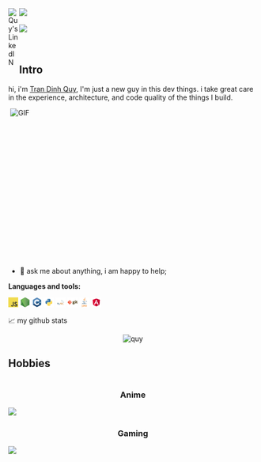 <img src="https://c.tenor.com/DSG9ZID25nsAAAAC/hello-there-general-kenobi.gif" >



<a href="https://www.linkedin.com/in/quy-tran-dinh-23604b216/">
  <img align="left" alt="Quy's LinkedIN" width="22px" src="https://brandlogos.net/wp-content/uploads/2016/06/linkedin-logo-512x512.png" />
</a>

![](https://visitor-badge.glitch.me/badge?page_id=quy1099ht.quy1099ht)

<br />

## Intro 

  hi, i'm [Tran Dinh Quy](https://quyportfolio.herokuapp.com/), I'm just a new guy in this dev things. i take great care in the experience, architecture, and code quality of the things I build.



  <img align="right" alt="GIF" src="https://github.com/abhisheknaiidu/abhisheknaiidu/blob/master/code.gif?raw=true" width="500" height="320" />


- 💬 ask me about anything, i am happy to help;

**Languages and tools:**  

<code><img height="20" src="https://raw.githubusercontent.com/github/explore/80688e429a7d4ef2fca1e82350fe8e3517d3494d/topics/javascript/javascript.png"></code>
<code><img height="20" src="https://raw.githubusercontent.com/github/explore/80688e429a7d4ef2fca1e82350fe8e3517d3494d/topics/nodejs/nodejs.png"></code>
<code><img height="20" src="https://raw.githubusercontent.com/github/explore/80688e429a7d4ef2fca1e82350fe8e3517d3494d/topics/cpp/cpp.png"></code>
<code><img height="20" src="https://raw.githubusercontent.com/github/explore/80688e429a7d4ef2fca1e82350fe8e3517d3494d/topics/python/python.png"></code>
<code><img height="20" src="https://raw.githubusercontent.com/github/explore/80688e429a7d4ef2fca1e82350fe8e3517d3494d/topics/mysql/mysql.png"></code>
<code><img height="20" src="https://raw.githubusercontent.com/github/explore/80688e429a7d4ef2fca1e82350fe8e3517d3494d/topics/git/git.png"></code>
<code><img height="20" src="https://raw.githubusercontent.com/github/explore/80688e429a7d4ef2fca1e82350fe8e3517d3494d/topics/java/java.png"></code>
<code><img height="20" src="https://raw.githubusercontent.com/github/explore/80688e429a7d4ef2fca1e82350fe8e3517d3494d/topics/angular/angular.png"></code>



📈 my github stats

<p align="center"> <img src="https://github-readme-stats.vercel.app/api?username=kms-quydinhtran&show_icons=true&theme=gotham" alt="quy" />

## Hobbies
  
<div>
  <div style = "display:flex;justify-content:center;" >
    <h3>Anime</h3>
  </div>
  <img src="https://gamek.mediacdn.vn/zoom/700_438/2016/6-1474109930503.gif" >
</div>
<div>
  <div style = "display:flex;justify-content:center;" >
    <h3>Gaming</h3>
  </div>
  <img src="https://c.tenor.com/OAlWNO1gC7AAAAAM/destiny-lonely.gif" >  
</div>
